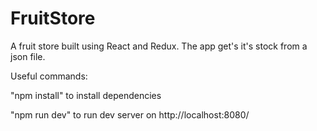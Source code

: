 # FruitStore
A fruit store built using React and Redux. The app get's it's stock from a json file.

Useful commands:

"npm install" to install dependencies 

"npm run dev" to run dev server on http://localhost:8080/
